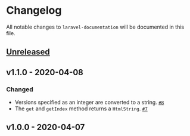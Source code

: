 # Changelog

All notable changes to `laravel-documentation` will be documented in this file.

## [Unreleased]

## v1.1.0 - 2020-04-08

### Changed
- Versions specified as an integer are converted to a string. [`#8`](https://github.com/mvdnbrk/laravel-documentation/pull/8)
- The `get` and `getIndex` method returns  a `HtmlString`. [`#7`](https://github.com/mvdnbrk/laravel-documentation/pull/7)

## v1.0.0 - 2020-04-07

[Unreleased]: https://github.com/mvdnbrk/laravel-documentation/compare/v1.1.0...HEAD
[v1.1.0]: https://github.com/mvdnbrk/laravel-model-expires/compare/v1.0.0...v1.1.0
